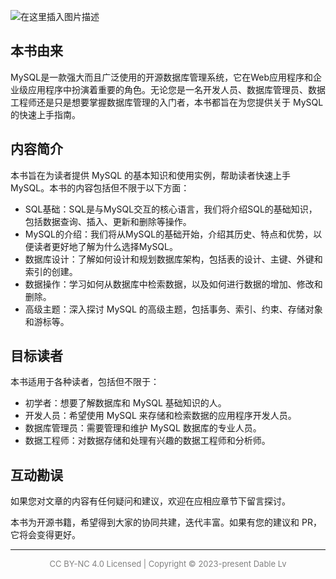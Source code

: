 ![在这里插入图片描述](https://img-blog.csdnimg.cn/e9edc993f3e042e7b5e17aa18b078f69.webp#pic_center)
## 本书由来
MySQL是一款强大而且广泛使用的开源数据库管理系统，它在Web应用程序和企业级应用程序中扮演着重要的角色。无论您是一名开发人员、数据库管理员、数据工程师还是只是想要掌握数据库管理的入门者，本书都旨在为您提供关于 MySQL 的快速上手指南。

## 内容简介
本书旨在为读者提供 MySQL 的基本知识和使用实例，帮助读者快速上手 MySQL。本书的内容包括但不限于以下方面：
- SQL基础：SQL是与MySQL交互的核心语言，我们将介绍SQL的基础知识，包括数据查询、插入、更新和删除等操作。
- MySQL的介绍：我们将从MySQL的基础开始，介绍其历史、特点和优势，以便读者更好地了解为什么选择MySQL。
- 数据库设计：了解如何设计和规划数据库架构，包括表的设计、主键、外键和索引的创建。
- 数据操作：学习如何从数据库中检索数据，以及如何进行数据的增加、修改和删除。
- 高级主题：深入探讨 MySQL 的高级主题，包括事务、索引、约束、存储对象和游标等。

## 目标读者
本书适用于各种读者，包括但不限于：
- 初学者：想要了解数据库和 MySQL 基础知识的人。
- 开发人员：希望使用 MySQL 来存储和检索数据的应用程序开发人员。
- 数据库管理员：需要管理和维护 MySQL 数据库的专业人员。
- 数据工程师：对数据存储和处理有兴趣的数据工程师和分析师。

## 互动勘误
如果您对文章的内容有任何疑问和建议，欢迎在应相应章节下留言探讨。

本书为开源书籍，希望得到大家的协同共建，迭代丰富。如果有您的建议和 PR，它将会变得更好。

---

<p align=center style="font-size:13px;color:gray">
CC BY-NC 4.0 Licensed | Copyright © 2023-present Dable Lv
</p>

<Vssue title="前言" />